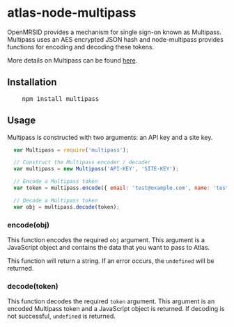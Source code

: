 # atlas-node-multipass

OpenMRSID provides a mechanism for single sign-on known as Multipass.  Multipass uses an AES encrypted JSON hash and node-multipass provides functions for encoding and decoding these tokens.

More details on Multipass can be found [here](https://help.tenderapp.com/kb/setup-installation/share-your-own-sites-authentication-with-tender).

## Installation
<pre>
    npm install multipass
</pre>

## Usage

Multipass is constructed with two arguments: an API key and a site key.

``` js
  var Multipass = require('multipass');

  // Construct the Multipass encoder / decoder
  var multipass = new Multipass('API-KEY', 'SITE-KEY');

  // Encode a Multipass token
  var token = multipass.encode({ email: 'test@example.com', name: 'test', expires: '2011-07-06 23:28:40Z' });

  // Decode a Multipass token
  var obj = multipass.decode(token);
```

### encode(obj)

This function encodes the required `obj` argument.  This argument is a JavaScript object and contains the data that you want to pass to Atlas.

This function will return a string.  If an error occurs, the `undefined` will be returned.

### decode(token)

This function decodes the required `token` argument.  This argument is an encoded Multipass token and a JavaScript object is returned.  If decoding is not successful, `undefined` is returned.
